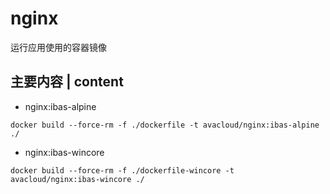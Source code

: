 # nginx
运行应用使用的容器镜像

## 主要内容 | content
* nginx:ibas-alpine
~~~
docker build --force-rm -f ./dockerfile -t avacloud/nginx:ibas-alpine ./
~~~
* nginx:ibas-wincore
~~~
docker build --force-rm -f ./dockerfile-wincore -t avacloud/nginx:ibas-wincore ./
~~~
